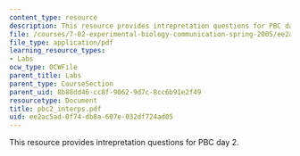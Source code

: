 ```yaml
---
content_type: resource
description: This resource provides intrepretation questions for PBC day 2.
file: /courses/7-02-experimental-biology-communication-spring-2005/ee2ac5ad0f74db8a607e032df724ad05_pbc2_interps.pdf
file_type: application/pdf
learning_resource_types:
- Labs
ocw_type: OCWFile
parent_title: Labs
parent_type: CourseSection
parent_uid: 8b88dd46-cc8f-9062-9d7c-8cc6b91e2f49
resourcetype: Document
title: pbc2_interps.pdf
uid: ee2ac5ad-0f74-db8a-607e-032df724ad05
---
```

This resource provides intrepretation questions for PBC day 2.

